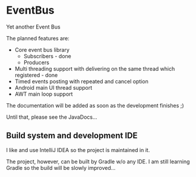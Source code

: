 # EventBus

Yet another Event Bus

The planned features are:
- Core event bus library
  - Subscribers - done
  - Producers
- Multi threading support with delivering on the same thread which registered - done
- Timed events posting with repeated and cancel option
- Android main UI thread support
- AWT main loop support

The documentation will be added as soon as the development finishes ;)

Until that, please see the JavaDocs...

## Build system and development IDE

I like and use IntelliJ IDEA so the project is maintained in it.

The project, however, can be built by Gradle w/o any IDE. I am still learning Gradle so the build will be slowly improved...

